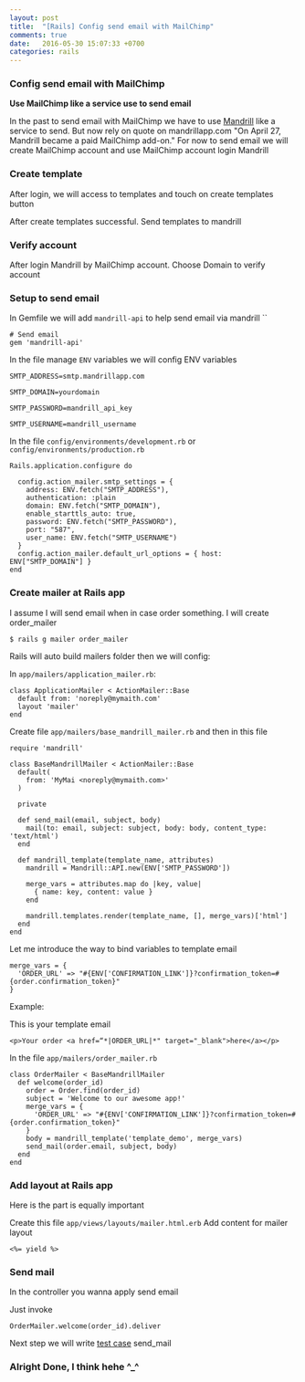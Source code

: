 ```yaml
---
layout: post
title:  "[Rails] Config send email with MailChimp"
comments: true
date:   2016-05-30 15:07:33 +0700
categories: rails
---
```


### Config send email with MailChimp

**Use MailChimp like a service use to send email**

In the past to send email with MailChimp we have to use [Mandrill][mandrill] like a service to send. But now rely on quote on mandrillapp.com "On April 27, Mandrill became a paid MailChimp add-on."
For now to send email we will create MailChimp account and use MailChimp account login Mandrill

### Create template
After login, we will access to templates and touch on create templates button

After create templates successful. Send templates to mandrill

### Verify account

After login Mandrill by MailChimp account. Choose Domain to verify account

### Setup to send email

In Gemfile we will add `mandrill-api` to help send email via mandrill ``

```
# Send email
gem 'mandrill-api'
```

In the file manage `ENV` variables we will config ENV variables

```
SMTP_ADDRESS=smtp.mandrillapp.com

SMTP_DOMAIN=yourdomain

SMTP_PASSWORD=mandrill_api_key

SMTP_USERNAME=mandrill_username
```

In the file `config/environments/development.rb` or `config/environments/production.rb`

```
Rails.application.configure do

  config.action_mailer.smtp_settings = {
    address: ENV.fetch("SMTP_ADDRESS"),
    authentication: :plain
    domain: ENV.fetch("SMTP_DOMAIN"),
    enable_starttls_auto: true,
    password: ENV.fetch("SMTP_PASSWORD"),
    port: "587",
    user_name: ENV.fetch("SMTP_USERNAME")
  }
  config.action_mailer.default_url_options = { host: ENV["SMTP_DOMAIN"] }
end
```

### Create mailer at Rails app

I assume I will send email when in case order something. I will create order_mailer

```
$ rails g mailer order_mailer
```

Rails will auto build mailers folder then we will config:

In `app/mailers/application_mailer.rb`:

```
class ApplicationMailer < ActionMailer::Base
  default from: 'noreply@mymaith.com'
  layout 'mailer'
end
```

Create file `app/mailers/base_mandrill_mailer.rb` and then in this file

```
require 'mandrill'

class BaseMandrillMailer < ActionMailer::Base
  default(
    from: 'MyMai <noreply@mymaith.com>'
  )

  private

  def send_mail(email, subject, body)
    mail(to: email, subject: subject, body: body, content_type: 'text/html')
  end

  def mandrill_template(template_name, attributes)
    mandrill = Mandrill::API.new(ENV['SMTP_PASSWORD'])

    merge_vars = attributes.map do |key, value|
      { name: key, content: value }
    end

    mandrill.templates.render(template_name, [], merge_vars)['html']
  end
end

```
Let me introduce the way to bind variables to template email

```
merge_vars = {
  'ORDER_URL' => "#{ENV['CONFIRMATION_LINK']}?confirmation_token=#{order.confirmation_token}"
}
```
Example:

This is your template email

```
<p>Your order <a href=“*|ORDER_URL|*" target="_blank">here</a></p>
```

In the file `app/mailers/order_mailer.rb`

```
class OrderMailer < BaseMandrillMailer
  def welcome(order_id)
    order = Order.find(order_id)
    subject = 'Welcome to our awesome app!'
    merge_vars = {
      'ORDER_URL' => "#{ENV['CONFIRMATION_LINK']}?confirmation_token=#{order.confirmation_token}"
    }
    body = mandrill_template('template_demo', merge_vars)
    send_mail(order.email, subject, body)
  end
end
```

### Add layout at Rails app
Here is the part is equally important

Create this file `app/views/layouts/mailer.html.erb`
Add content for mailer layout

```
<%= yield %>
```

### Send mail

In the controller you wanna apply send email

Just invoke

```
OrderMailer.welcome(order_id).deliver
```

Next step we will write [test case][testcase] send_mail

### Alright Done, I think hehe ^_^

[mandrill]: https://mandrillapp.com/login/?referrer=%2F
[testcase]: /rails/2016/05/30/rails-write-test-case-send-email.html
